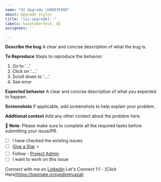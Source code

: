 ```yaml
---
name: "UI Upgrade \U0001F680"
about: Upgrade styles
title: "[ui-upgrade]: "
labels: hacktoberfest, UI
assignees: ''

---
```


**Describe the bug**
A clear and concise description of what the bug is.

**To Reproduce**
Steps to reproduce the behavior:
1. Go to '...'
2. Click on '....'
3. Scroll down to '....'
4. See error

**Expected behavior**
A clear and concise description of what you expected to happen.

**Screenshots**
If applicable, add screenshots to help explain your problem.

**Additional context**
Add any other context about the problem here.


🌟 **Note**: Please make sure to complete all the required tasks before submitting your issue/PR.

- [ ] I have checked the existing issues
- [ ] [Give a Star](https://github.com/SyedImtiyaz-1/PreciousServices) ⭐
- [ ] Follow - [Project Admin](https://github.com/SyedImtiyaz-1/)
- [ ] I want to work on this issue

Connect with me on [Linkedin](https://linkedin.com/in/imtiyaz-sde)
Let's Connect 1:1 - [Click Here]https://topmate.io/syedimtiyazali
